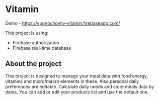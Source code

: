 # Vitamin

Demo - https://vponochovny-vitamin.firebaseapp.com/

This project is using:

- Firebase authorization
- Firebase real-time database

## About the project

This project is designed to manage your meal data with food energy, vitamins and micro/macro elements in these. Also personal daily preferences are editable. Calculate daily needs and store meals data by dates. You can add or edit your products list and use the default one.
